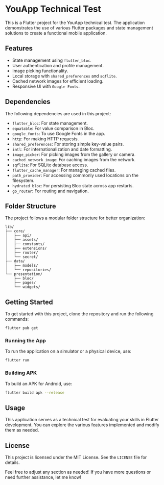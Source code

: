 # YouApp Technical Test

This is a Flutter project for the YouApp technical test. The application demonstrates the use of various Flutter packages and state management solutions to create a functional mobile application.

## Features

- State management using `flutter_bloc`.
- User authentication and profile management.
- Image picking functionality.
- Local storage with `shared_preferences` and `sqflite`.
- Cached network images for efficient loading.
- Responsive UI with `Google Fonts`.

## Dependencies

The following dependencies are used in this project:

- `flutter_bloc`: For state management.
- `equatable`: For value comparison in Bloc.
- `google_fonts`: To use Google Fonts in the app.
- `http`: For making HTTP requests.
- `shared_preferences`: For storing simple key-value pairs.
- `intl`: For internationalization and date formatting.
- `image_picker`: For picking images from the gallery or camera.
- `cached_network_image`: For caching images from the network.
- `sqflite`: For SQLite database access.
- `flutter_cache_manager`: For managing cached files.
- `path_provider`: For accessing commonly used locations on the filesystem.
- `hydrated_bloc`: For persisting Bloc state across app restarts.
- `go_router`: For routing and navigation.

## Folder Structure

The project follows a modular folder structure for better organization:

```
lib/
├── core/
│   ├── api/
│   ├── assets/
│   ├── constants/
│   ├── extensions/
│   ├── router/
│   └── secret/
├── data/
│   ├── models/
│   └── repositories/
└── presentation/
    ├── bloc/
    ├── pages/
    └── widgets/
```

## Getting Started

To get started with this project, clone the repository and run the following commands:

```bash
flutter pub get
```

### Running the App

To run the application on a simulator or a physical device, use:

```bash
flutter run
```

### Building APK

To build an APK for Android, use:

```bash
flutter build apk --release
```

## Usage

This application serves as a technical test for evaluating your skills in Flutter development. You can explore the various features implemented and modify them as needed.

## License

This project is licensed under the MIT License. See the `LICENSE` file for details.

Feel free to adjust any section as needed! If you have more questions or need further assistance, let me know!
